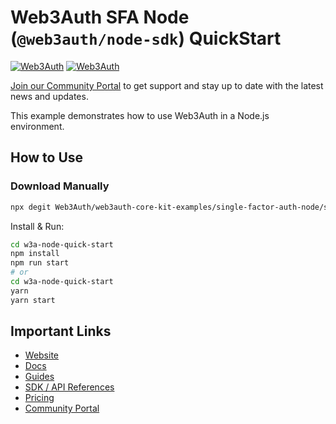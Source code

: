 # Web3Auth SFA Node (`@web3auth/node-sdk`) QuickStart

[![Web3Auth](https://img.shields.io/badge/Web3Auth-SDK-blue)](https://web3auth.io/docs/sdk/core-kit/sfa-node)
[![Web3Auth](https://img.shields.io/badge/Web3Auth-Community-cyan)](https://community.web3auth.io)

[Join our Community Portal](https://community.web3auth.io/) to get support and stay up to date with the latest news and updates.

This example demonstrates how to use Web3Auth in a Node.js environment.

## How to Use

### Download Manually

```bash
npx degit Web3Auth/web3auth-core-kit-examples/single-factor-auth-node/sfa-node-quick-start w3a-node-quick-start
```

Install & Run:

```bash
cd w3a-node-quick-start
npm install
npm run start
# or
cd w3a-node-quick-start
yarn
yarn start
```

## Important Links

- [Website](https://web3auth.io)
- [Docs](https://web3auth.io/docs)
- [Guides](https://web3auth.io/docs/content-hub?type=guides)
- [SDK / API References](https://web3auth.io/docs/sdk)
- [Pricing](https://web3auth.io/pricing.html)
- [Community Portal](https://community.web3auth.io)
